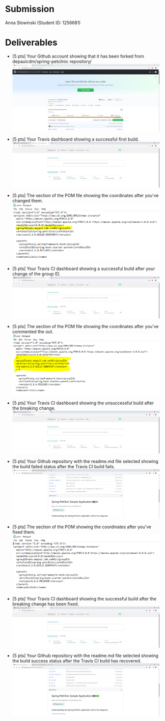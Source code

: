 # Submission
Anna Slowinski (Student ID: 1256681)

# Deliverables
- [5 pts] Your Github account showing that it has been forked from depaulcdm/spring-petclinic repository/
![Screen Capture #1](images/Screenshot1_ForkedRepo.PNG)

- [5 pts] Your Travis dashboard showing a successful first build.
![Screen Capture #2](images/Screenshot2_TravisFirstSuccessfulBuild.PNG)

- [5 pts] The section of the POM file showing the coordinates after you've changed them.
![Screen Capture #3](images/Screenshot3_PomXMLChange.PNG)

- [5 pts] Your Travis CI dashboard showing a successful build after your change of the group ID.
![Screen Capture #4](images/Screenshot4_TravisSuccessfulBuildPostGroupChange.PNG)

- [5 pts] The section of the POM file showing the coordinates after you've commented the out.
![Screen Capture #5](images/Screenshot5_CommentedCoordinates.PNG)

- [5 pts] Your Travis CI dashboard showing the unsuccessful build after the breaking change.
![Screen Capture #6](images/Screenshot6_TravisCIUnsuccessfulBuild.PNG)

- [5 pts] Your Github repository with the readme.md file selected showing the build failed status after the Travis CI build fails.
![Screen Capture #7](images/Screenshot7_ReadMeStatus.PNG)

- [5 pts] The section of the POM showing the coordinates after you've fixed them.
![Screen Capture #8](images/Screenshot8_UncommentedCoordinates.PNG)

- [5 pts] Your Travis CI dashboard showing the successful build after the breaking change has been fixed.
![Screen Capture #9](images/Screenshot9_TravisCISuccessfulBuild.PNG)

- [5 pts] Your Github repository with the readme.md file selected showing the build success status after the Travis CI build has recovered.
![Screen Capture #10](images/Screenshot10_ReadMeStatus.PNG)